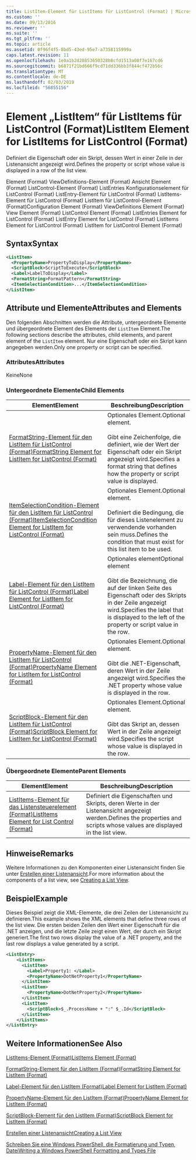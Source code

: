 ```yaml
---
title: ListItem-Element für ListItems für ListControl (Format) | Microsoft-Dokumentation
ms.custom: ''
ms.date: 09/13/2016
ms.reviewer: ''
ms.suite: ''
ms.tgt_pltfrm: ''
ms.topic: article
ms.assetid: 0f96f4f5-8bd5-43ed-95e7-a7358115999a
caps.latest.revision: 11
ms.openlocfilehash: 1e0a1b2d20853650328b8cfd1513a08f7e167cd6
ms.sourcegitcommit: b6871f21bd666f9cd71dd336bb3f844cf472b56c
ms.translationtype: MT
ms.contentlocale: de-DE
ms.lasthandoff: 02/03/2019
ms.locfileid: "56855156"
---
```

# <a name="listitem-element-for-listitems-for-listcontrol-format"></a><span data-ttu-id="d6adc-102">Element „ListItem“ für ListItems für ListControl (Format)</span><span class="sxs-lookup"><span data-stu-id="d6adc-102">ListItem Element for ListItems for ListControl (Format)</span></span>

<span data-ttu-id="d6adc-103">Definiert die Eigenschaft oder ein Skript, dessen Wert in einer Zeile in der Listenansicht angezeigt wird.</span><span class="sxs-lookup"><span data-stu-id="d6adc-103">Defines the property or script whose value is displayed in a row of the list view.</span></span>

<span data-ttu-id="d6adc-104">Element (Format) ViewDefinitions-Element (Format) Ansicht Element (Format) ListControl-Element (Format) ListEntries Konfigurationselement für ListControl (Format) ListEntry-Element für ListControl (Format) ListItems-Element für ListControl (Format) ListItem für ListControl-Element (Format)</span><span class="sxs-lookup"><span data-stu-id="d6adc-104">Configuration Element (Format) ViewDefinitions Element (Format) View Element (Format) ListControl Element (Format) ListEntries Element for ListControl (Format) ListEntry Element for ListControl (Format) ListItems Element for ListControl (Format) ListItem for ListControl Element (Format)</span></span>

## <a name="syntax"></a><span data-ttu-id="d6adc-105">Syntax</span><span class="sxs-lookup"><span data-stu-id="d6adc-105">Syntax</span></span>

```xml
<ListItem>
  <PropertyName>PropertyToDisplay</PropertyName>
  <ScriptBlock>ScriptToExecute</ScriptBlock>
  <Label>LabelToDisplay</Label>
  <FormatString>FormatPattern</FormatString>
  <ItemSelectionCondition>...</ItemSelectionCondition>
</ListItem>
```

## <a name="attributes-and-elements"></a><span data-ttu-id="d6adc-106">Attribute und Elemente</span><span class="sxs-lookup"><span data-stu-id="d6adc-106">Attributes and Elements</span></span>

<span data-ttu-id="d6adc-107">Den folgenden Abschnitten werden die Attribute, untergeordnete Elemente und übergeordnete Element des Elements der `ListItem` Element.</span><span class="sxs-lookup"><span data-stu-id="d6adc-107">The following sections describe the attributes, child elements, and parent element of the `ListItem` element.</span></span> <span data-ttu-id="d6adc-108">Nur eine Eigenschaft oder ein Skript kann angegeben werden.</span><span class="sxs-lookup"><span data-stu-id="d6adc-108">Only one property or script can be specified.</span></span>

### <a name="attributes"></a><span data-ttu-id="d6adc-109">Attributes</span><span class="sxs-lookup"><span data-stu-id="d6adc-109">Attributes</span></span>

<span data-ttu-id="d6adc-110">Keine</span><span class="sxs-lookup"><span data-stu-id="d6adc-110">None</span></span>

### <a name="child-elements"></a><span data-ttu-id="d6adc-111">Untergeordnete Elemente</span><span class="sxs-lookup"><span data-stu-id="d6adc-111">Child Elements</span></span>

|<span data-ttu-id="d6adc-112">Element</span><span class="sxs-lookup"><span data-stu-id="d6adc-112">Element</span></span>|<span data-ttu-id="d6adc-113">Beschreibung</span><span class="sxs-lookup"><span data-stu-id="d6adc-113">Description</span></span>|
|-------------|-----------------|
|[<span data-ttu-id="d6adc-114">FormatString-Element für den ListItem für ListControl (Format)</span><span class="sxs-lookup"><span data-stu-id="d6adc-114">FormatString Element for ListItem for ListControl (Format)</span></span>](./formatstring-element-for-listitem-for-listcontrol-format.md)|<span data-ttu-id="d6adc-115">Optionales Element.</span><span class="sxs-lookup"><span data-stu-id="d6adc-115">Optional element.</span></span><br /><br /> <span data-ttu-id="d6adc-116">Gibt eine Zeichenfolge, die definiert, wie der Wert der Eigenschaft oder ein Skript angezeigt wird.</span><span class="sxs-lookup"><span data-stu-id="d6adc-116">Specifies a format string that defines how the property or script value is displayed.</span></span>|
|[<span data-ttu-id="d6adc-117">ItemSelectionCondition-Element für den ListItem für ListControl (Format)</span><span class="sxs-lookup"><span data-stu-id="d6adc-117">ItemSelectionCondition Element for ListItem for ListControl (Format)</span></span>](./itemselectioncondition-element-for-listitem-for-listcontrol-format.md)|<span data-ttu-id="d6adc-118">Optionales Element.</span><span class="sxs-lookup"><span data-stu-id="d6adc-118">Optional element.</span></span><br /><br /> <span data-ttu-id="d6adc-119">Definiert die Bedingung, die für dieses Listenelement zu verwendende vorhanden sein muss.</span><span class="sxs-lookup"><span data-stu-id="d6adc-119">Defines the condition that must exist for this list item to be used.</span></span>|
|[<span data-ttu-id="d6adc-120">Label-Element für den ListItem für ListControl (Format)</span><span class="sxs-lookup"><span data-stu-id="d6adc-120">Label Element for ListItem for ListControl (Format)</span></span>](./label-element-for-listitem-for-listcontrol-format.md)|<span data-ttu-id="d6adc-121">Optionales element</span><span class="sxs-lookup"><span data-stu-id="d6adc-121">Optional element</span></span><br /><br /> <span data-ttu-id="d6adc-122">Gibt die Bezeichnung, die auf der linken Seite des Eigenschaft oder des Skripts in der Zeile angezeigt wird.</span><span class="sxs-lookup"><span data-stu-id="d6adc-122">Specifies the label that is displayed to the left of the property or script value in the row.</span></span>|
|[<span data-ttu-id="d6adc-123">PropertyName-Element für den ListItem für ListControl (Format)</span><span class="sxs-lookup"><span data-stu-id="d6adc-123">PropertyName Element for ListItem for ListControl (Format)</span></span>](./propertyname-element-for-listitem-for-listcontrol-format.md)|<span data-ttu-id="d6adc-124">Optionales Element.</span><span class="sxs-lookup"><span data-stu-id="d6adc-124">Optional element.</span></span><br /><br /> <span data-ttu-id="d6adc-125">Gibt die .NET-Eigenschaft, deren Wert in der Zeile angezeigt wird.</span><span class="sxs-lookup"><span data-stu-id="d6adc-125">Specifies the .NET property whose value is displayed in the row.</span></span>|
|[<span data-ttu-id="d6adc-126">ScriptBlock-Element für den ListItem für ListControl (Format)</span><span class="sxs-lookup"><span data-stu-id="d6adc-126">ScriptBlock Element for ListItem for ListControl (Format)</span></span>](./scriptblock-element-for-listitem-for-listcontrol-format.md)|<span data-ttu-id="d6adc-127">Optionales Element.</span><span class="sxs-lookup"><span data-stu-id="d6adc-127">Optional element.</span></span><br /><br /> <span data-ttu-id="d6adc-128">Gibt das Skript an, dessen Wert in der Zeile angezeigt wird.</span><span class="sxs-lookup"><span data-stu-id="d6adc-128">Specifies the script whose value is displayed in the row.</span></span>|

### <a name="parent-elements"></a><span data-ttu-id="d6adc-129">Übergeordnete Elemente</span><span class="sxs-lookup"><span data-stu-id="d6adc-129">Parent Elements</span></span>

|<span data-ttu-id="d6adc-130">Element</span><span class="sxs-lookup"><span data-stu-id="d6adc-130">Element</span></span>|<span data-ttu-id="d6adc-131">Beschreibung</span><span class="sxs-lookup"><span data-stu-id="d6adc-131">Description</span></span>|
|-------------|-----------------|
|[<span data-ttu-id="d6adc-132">ListItems-Element für das Listensteuerelement (Format)</span><span class="sxs-lookup"><span data-stu-id="d6adc-132">ListItems Element for List Control (Format)</span></span>](./listitems-element-for-listentry-for-listcontrol-format.md)|<span data-ttu-id="d6adc-133">Definiert die Eigenschaften und Skripts, deren Werte in der Listenansicht angezeigt werden.</span><span class="sxs-lookup"><span data-stu-id="d6adc-133">Defines the properties and scripts whose values are displayed in the list view.</span></span>|

## <a name="remarks"></a><span data-ttu-id="d6adc-134">Hinweise</span><span class="sxs-lookup"><span data-stu-id="d6adc-134">Remarks</span></span>

<span data-ttu-id="d6adc-135">Weitere Informationen zu den Komponenten einer Listenansicht finden Sie unter [Erstellen einer Listenansicht](./creating-a-list-view.md).</span><span class="sxs-lookup"><span data-stu-id="d6adc-135">For more information about the components of a list view, see [Creating a List View](./creating-a-list-view.md).</span></span>

## <a name="example"></a><span data-ttu-id="d6adc-136">Beispiel</span><span class="sxs-lookup"><span data-stu-id="d6adc-136">Example</span></span>

<span data-ttu-id="d6adc-137">Dieses Beispiel zeigt die XML-Elemente, die drei Zeilen der Listenansicht zu definieren.</span><span class="sxs-lookup"><span data-stu-id="d6adc-137">This example shows the XML elements that define three rows of the list view.</span></span> <span data-ttu-id="d6adc-138">Die ersten beiden Zeilen den Wert einer Eigenschaft für die .NET anzeigen, und die letzte Zeile zeigt einen Wert, der durch ein Skript generiert.</span><span class="sxs-lookup"><span data-stu-id="d6adc-138">The first two rows display the value of a .NET property, and the last row displays a value generated by a script.</span></span>

```xml
<ListEntry>
    <ListItems>
      <ListItem>
        <Label>Property1: </Label>
        <PropertyName>DotNetProperty1</PropertyName>
      </ListItem>
      <ListItem>
        <PropertyName>DotNetProperty2</PropertyName>
      </ListItem>
      <ListItem>
        <ScriptBlock>$_.ProcessName + ":" $_.Id</ScriptBlock>
      </ListItem>
    </ListItems>
</ListEntry>

```

## <a name="see-also"></a><span data-ttu-id="d6adc-139">Weitere Informationen</span><span class="sxs-lookup"><span data-stu-id="d6adc-139">See Also</span></span>

[<span data-ttu-id="d6adc-140">ListItems-Element (Format)</span><span class="sxs-lookup"><span data-stu-id="d6adc-140">ListItems Element (Format)</span></span>](./listitems-element-for-listentry-for-listcontrol-format.md)

[<span data-ttu-id="d6adc-141">FormatString-Element für den ListItem (Format)</span><span class="sxs-lookup"><span data-stu-id="d6adc-141">FormatString Element for ListItem (Format)</span></span>](./formatstring-element-for-listitem-for-listcontrol-format.md)

[<span data-ttu-id="d6adc-142">Label-Element für den ListItem (Format)</span><span class="sxs-lookup"><span data-stu-id="d6adc-142">Label Element for ListItem (Format)</span></span>](./label-element-for-listitem-for-listcontrol-format.md)

[<span data-ttu-id="d6adc-143">PropertyName-Element für den ListItem (Format)</span><span class="sxs-lookup"><span data-stu-id="d6adc-143">PropertyName Element for ListItem (Format)</span></span>](./propertyname-element-for-listitem-for-listcontrol-format.md)

[<span data-ttu-id="d6adc-144">ScriptBlock-Element für den ListItem (Format)</span><span class="sxs-lookup"><span data-stu-id="d6adc-144">ScriptBlock Element for ListItem (Format)</span></span>](./scriptblock-element-for-listitem-for-listcontrol-format.md)

[<span data-ttu-id="d6adc-145">Erstellen einer Listenansicht</span><span class="sxs-lookup"><span data-stu-id="d6adc-145">Creating a List View</span></span>](./creating-a-list-view.md)

[<span data-ttu-id="d6adc-146">Schreiben Sie eine Windows PowerShell, die Formatierung und Typen, Datei</span><span class="sxs-lookup"><span data-stu-id="d6adc-146">Writing a Windows PowerShell Formatting and Types File</span></span>](./writing-a-powershell-formatting-file.md)
